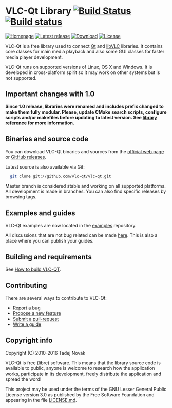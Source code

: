 # VLC-Qt Library [![Build Status][travis-img]][travis] [![Build status][appveyor-img]][appveyor]
[![Homepage][web-img]][web]
[![Latest release][release-img]][release]
[![Download][download-img]][download]
[![License][license-img]][license]

VLC-Qt is a free library used to connect [Qt](http://qt.io) and
[libVLC](http://videolan.org) libraries. It contains core classes for main
media playback and also some GUI classes for faster media player development.

VLC-Qt runs on supported versions of Linux, OS X and Windows. It is developed
in cross-platform spirit so it may work on other systems but is not supported.

## Important changes with 1.0
**Since 1.0 release, libraries were renamed and includes prefix changed
to make them fully modular. Please, update CMake search scripts, configure scripts
and/or makefiles before updating to latest version.
See [library reference](https://vlc-qt.tano.si/reference/1.0/) for more information.**


## Binaries and source code
You can download VLC-Qt binaries and sources from the
[official web page](https://vlc-qt.tano.si) or
[GitHub releases](https://github.com/vlc-qt/vlc-qt/releases).

Latest source is also available via Git:
```bash
  git clone git://github.com/vlc-qt/vlc-qt.git
```

Master branch is considered stable and working on all supported platforms.
All development is made in branches. You can also find specific releases by
browsing tags.


## Examples and guides
VLC-Qt examples are now located in the [examples](https://github.com/vlc-qt/examples)
repository.

All discussions that are not bug related can be made [here](https://discuss.tano.si).
This is also a place where you can publish your guides.


## Building and requirements
See [How to build VLC-QT](BUILDING.md).

## Contributing
There are several ways to contribute to VLC-Qt:
 * [Report a bug](CONTRIBUTING.md#submitting-issues)
 * [Propose a new feature](CONTRIBUTING.md#feature-requests)
 * [Submit a pull-request](CONTRIBUTING.md#pull-requests)
 * [Write a guide](CONTRIBUTING.md#writing-guides)


## Copyright info
Copyright (C) 2010-2016 Tadej Novak

VLC-Qt is free (libre) software. This means that the library
source code is available to public, anyone is welcome to research
how the application works, participate in its development, freely
distribute the application and spread the word!

This project may be used under the terms of the
GNU Lesser General Public License version 3.0 as published by the
Free Software Foundation and appearing in the file [LICENSE.md](LICENSE.md).


[web]: https://vlc-qt.tano.si
[release]: https://github.com/vlc-qt/vlc-qt/releases/latest
[download]: https://github.com/vlc-qt/vlc-qt/releases
[license]: https://github.com/vlc-qt/vlc-qt/blob/master/LICENSE.md
[travis]: https://travis-ci.org/vlc-qt/vlc-qt
[appveyor]: https://ci.appveyor.com/project/ntadej/vlc-qt

[web-img]: https://img.shields.io/badge/web-vlc--qt.tano.si-green.svg
[license-img]: https://img.shields.io/github/license/vlc-qt/vlc-qt.svg
[release-img]: https://img.shields.io/github/release/vlc-qt/vlc-qt.svg
[download-img]: https://img.shields.io/github/downloads/vlc-qt/vlc-qt/total.svg
[travis-img]: https://travis-ci.org/vlc-qt/vlc-qt.svg?branch=master
[appveyor-img]: https://ci.appveyor.com/api/projects/status/whnar8rjduiyktkf/branch/master?svg=true
